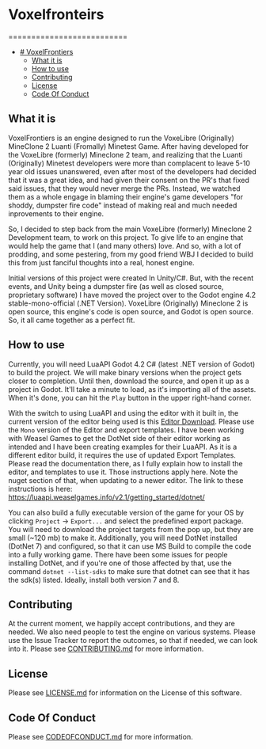 # Voxelfronteirs
==========================

<!-- TOC -->
* [# VoxelFrontiers](#-VoxelFrontiers)
  * [What it is](#what-it-is)
  * [How to use](#how-to-use)
  * [Contributing](#contributing)
  * [License](#license)
  * [Code Of Conduct](#code-of-conduct)
<!-- TOC -->

What it is
-------
VoxelFrontiers is an engine designed to run the VoxeLibre (Originally) MineClone 2 Luanti (Fromally) Minetest Game.
After having developed for the VoxeLibre (formerly) Mineclone 2 team, and realizing that the Luanti (Originally) Minetest developers
were more than complacent to leave 5-10 year old issues unanswered, even after most of the 
developers had decided that it was a great idea, and had given their consent on the PR's 
that fixed said issues, that they would never merge the PRs. Instead, we watched them as a 
whole engage in blaming their engine's game developers "for shoddy, dumpster fire code" 
instead of making real and much needed inprovements to their engine.

So, I decided to step back from the main VoxeLibre (formerly) Mineclone 2 Development team, to work on this 
project. To give life to an engine that would help the game that I (and many others) love. 
And so, with a lot of prodding, and some pestering, from my good friend WBJ I decided to 
build this from just fanciful thoughts into a real, honest engine.

Initial versions of this project were created In Unity/C#. But, with the recent events, 
and Unity being a dumpster fire (as well as closed source, proprietary software) I have
moved the project over to the Godot engine 4.2 stable-mono-official (.NET Version). 
VoxeLibre (Originally) Mineclone 2 is open source, this engine's code is open source, and Godot is open source. 
So, it all came together as a perfect fit.

How to use
-------
Currently, you will need LuaAPI Godot 4.2 C# (latest .NET version of Godot) to build the 
project. We will make binary versions when the project gets closer to completion. Until 
then, download the source, and open it up as a project in Godot. It'll take a minute to 
load, as it's importing all of the assets. When it's done, you can hit the `Play` button in
the upper right-hand corner.

With the switch to using LuaAPI and using the editor with it built in, the current version of the
editor being used is this [Editor Download](https://github.com/WeaselGames/godot_luaAPI/releases/tag/v2.1-beta9).
Please use the `Mono` version of the Editor and export templates.
I have been working with Weasel Games to get the DotNet side of their editor working as intended
and I have been creating examples for their LuaAPI. As it is a different editor build, it requires the use
of updated Export Templates. Please read the documentation there, as I fully explain how to install the editor,
and templates to use it. Those instructions apply here. Note the nuget section of that, when updating to a newer editor. 
The link to these instructions is here: https://luaapi.weaselgames.info/v2.1/getting_started/dotnet/

You can also build a fully executable version of the game for your OS by clicking 
`Project` -> `Export...` and select the predefined export package. You will need to download
the project targets from the pop up, but they are small (~120 mb) to make it. Additionally,
you will need DotNet installed (DotNet 7) and configured, so that it can use MS Build to compile 
the code into a fully working game. There have been some issues for people installing DotNet, and 
if you're one of those affected by that, use the command `dotnet --list-sdks` to make sure that 
dotnet can see that it has the sdk(s) listed. Ideally, install both version 7 and 8.

Contributing
-------
At the current moment, we happily accept contributions, and they are needed. We also need people to test the engine on various systems. 
Please use the Issue Tracker to report the outcomes, so that if needed, we can look into it.
Please see [CONTRIBUTING.md](CONTRIBUTING.md) for more information.

License
-------
Please see [LICENSE.md](LICENSE.md) for information on the License of this software.

Code Of Conduct
-------
Please see [CODEOFCONDUCT.md](CODEOFCONDUCT.md) for more information.